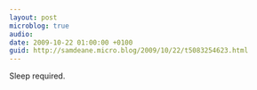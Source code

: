 ```yaml
---
layout: post
microblog: true
audio: 
date: 2009-10-22 01:00:00 +0100
guid: http://samdeane.micro.blog/2009/10/22/t5083254623.html
---
```

Sleep required.
